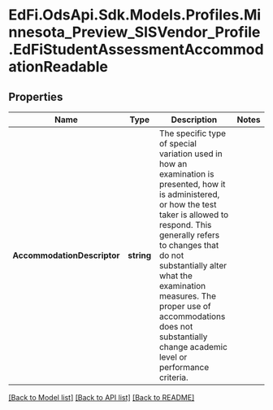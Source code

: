 # EdFi.OdsApi.Sdk.Models.Profiles.Minnesota_Preview_SISVendor_Profile.EdFiStudentAssessmentAccommodationReadable

## Properties

Name | Type | Description | Notes
------------ | ------------- | ------------- | -------------
**AccommodationDescriptor** | **string** | The specific type of special variation used in how an examination is presented, how it is administered, or how the test taker is allowed to respond. This generally refers to changes that do not substantially alter what the examination measures. The proper use of accommodations does not substantially change academic level or performance criteria. | 

[[Back to Model list]](../README.md#documentation-for-models) [[Back to API list]](../README.md#documentation-for-api-endpoints) [[Back to README]](../README.md)


